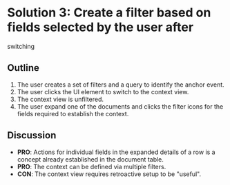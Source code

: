 # Solution 3: Create a filter based on fields selected by the user after 
switching

## Outline

1. The user creates a set of filters and a query to identify the anchor event.
2. The user clicks the UI element to switch to the context view.
3. The context view is unfiltered.
4. The user expand one of the documents and clicks the filter icons for the 
   fields required to establish the context.

## Discussion

* **PRO**: Actions for individual fields in the expanded details of a row is a 
  concept already established in the document table.
* **PRO**: The context can be defined via multiple filters.
* **CON**: The context view requires retroactive setup to be "useful".
